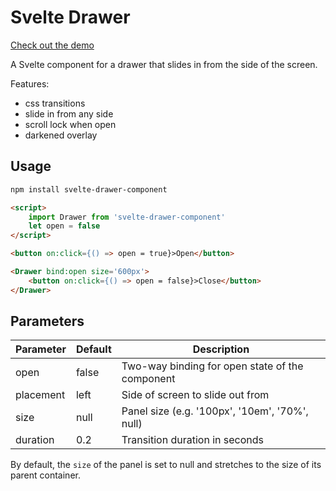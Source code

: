 
# Svelte Drawer

[Check out the demo](https://svelte.dev/repl/32443b9fad6447fe899a60596537db31?version=3.24.1)

A Svelte component for a drawer that slides in from the side of the screen.

Features:
* css transitions
* slide in from any side
* scroll lock when open
* darkened overlay

## Usage

```bash
npm install svelte-drawer-component
```

```html
<script>
    import Drawer from 'svelte-drawer-component'
    let open = false
</script>

<button on:click={() => open = true}>Open</button>

<Drawer bind:open size='600px'>
    <button on:click={() => open = false}>Close</button>
</Drawer>
```

## Parameters

| Parameter | Default | Description                                     |
|-----------|---------|-------------------------------------------------|
| open      | false   | Two-way binding for open state of the component |
| placement | left    | Side of screen to slide out from                |
| size      | null    | Panel size (e.g. '100px', '10em', '70%', null)  |
| duration  | 0.2     | Transition duration in seconds                  |

By default, the `size` of the panel is set to null and stretches to the size of its parent container.